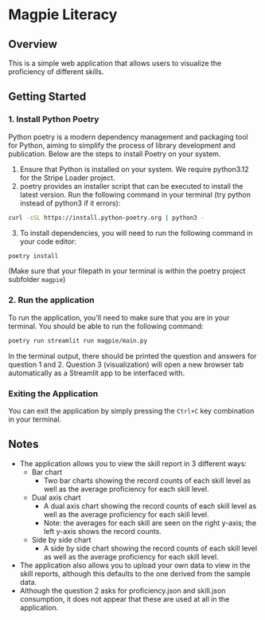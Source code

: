 # Magpie Literacy

## Overview

This is a simple web application that allows users to visualize the proficiency of different skills.

## Getting Started
### 1. Install Python Poetry
Python poetry is a modern dependency management and packaging tool for Python, aiming to simplify the process of library development and publication. Below are the steps to install Poetry on your system.

1. Ensure that Python is installed on your system. We require python3.12 for the Stripe Loader project.
2. poetry provides an installer script that can be executed to install the latest version. Run the following command in your terminal (try python instead of python3 if it errors):
```bash
curl -sSL https://install.python-poetry.org | python3 -
```

3. To install dependencies, you will need to run the following command in your code editor:
```bash
poetry install
```
(Make sure that your filepath in your terminal is within the poetry project subfolder `magpie`)

### 2. Run the application
To run the application, you'll need to make sure that you are in your terminal. You should be able to
run the following command:
```bash
poetry run streamlit run magpie/main.py
```

In the terminal output, there should be printed the question and answers for question 1 and 2. Question 3 (visualization) will open a new browser tab automatically as a Streamlit app to be interfaced with.

### Exiting the Application
You can exit the application by simply pressing the `Ctrl+C` key combination in your terminal.

## Notes
* The application allows you to view the skill report in 3 different ways:
    * Bar chart
        - Two bar charts showing the record counts of each skill level as well as the average proficiency for each skill level.
    * Dual axis chart
        - A dual axis chart showing the record counts of each skill level as well as the average proficiency for each skill level.
        - Note: the averages for each skill are seen on the right y-axis; the left y-axis shows the record counts.
    * Side by side chart
        - A side by side chart showing the record counts of each skill level as well as the average proficiency for each skill level.
* The application also allows you to upload your own data to view in the skill reports, although this defaults to the one derived from the sample data.
* Although the question 2 asks for proficiency.json and skill.json consumption, it does not appear that these are used at all in the application.
